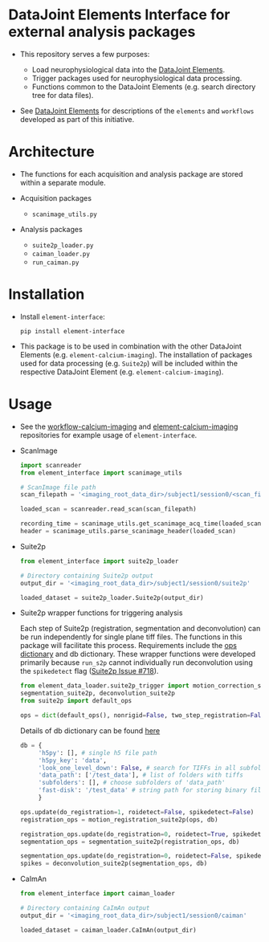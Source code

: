 # DataJoint Elements Interface for external analysis packages

+ This repository serves a few purposes:
     + Load neurophysiological data into the
 [DataJoint Elements](https://github.com/datajoint/datajoint-elements).
     + Trigger packages used for neurophysiological data processing.
     + Functions common to the DataJoint Elements (e.g. search directory tree for data files).

+ See [DataJoint Elements](https://github.com/datajoint/datajoint-elements) for descriptions
 of the `elements` and `workflows` developed as part of this initiative.

# Architecture

+ The functions for each acquisition and analysis package are stored within a separate module.

+ Acquisition packages
     + `scanimage_utils.py`

+ Analysis packages
     + `suite2p_loader.py`
     + `caiman_loader.py`
     + `run_caiman.py`

# Installation

+ Install `element-interface`:
     ```
     pip install element-interface
     ```

+ This package is to be used in combination with the other DataJoint Elements (e.g. `element-calcium-imaging`).  The installation of packages used for data processing (e.g. `Suite2p`) will be included within the respective DataJoint Element (e.g. `element-calcium-imaging`).

# Usage

+ See the [workflow-calcium-imaging](https://github.com/datajoint/workflow-calcium-imaging) 
and [element-calcium-imaging](https://github.com/datajoint/element-calcium-imaging) 
repositories for example usage of `element-interface`.

+ ScanImage
     ```python
     import scanreader
     from element_interface import scanimage_utils

     # ScanImage file path
     scan_filepath = '<imaging_root_data_dir>/subject1/session0/<scan_filename>.tif'

     loaded_scan = scanreader.read_scan(scan_filepath)

     recording_time = scanimage_utils.get_scanimage_acq_time(loaded_scan)
     header = scanimage_utils.parse_scanimage_header(loaded_scan)
     ```

+ Suite2p
     ```python
     from element_interface import suite2p_loader

     # Directory containing Suite2p output
     output_dir = '<imaging_root_data_dir>/subject1/session0/suite2p'

     loaded_dataset = suite2p_loader.Suite2p(output_dir)
     ```


+ Suite2p wrapper functions for triggering analysis

     Each step of Suite2p (registration, segmentation and deconvolution) 
     can be run independently for single plane tiff files. The functions in this
     package will facilitate this process. Requirements include the [ops dictionary](
     https://suite2p.readthedocs.io/en/latest/settings.html) and db dictionary.
     These wrapper functions were developed primarily because `run_s2p` cannot 
     individually run deconvolution using the `spikedetect` flag 
     ([Suite2p Issue #718](https://github.com/MouseLand/suite2p/issues/718)).

     ```python
     from element_data_loader.suite2p_trigger import motion_correction_suite2p,
     segmentation_suite2p, deconvolution_suite2p
     from suite2p import default_ops

     ops = dict(default_ops(), nonrigid=False, two_step_registration=False)
     ```
     Details of db dictionary can be found [here](https://github.com/MouseLand/suite2p/blob/4b6c3a95b53e5581dbab1feb26d67878db866068/jupyter/run_pipeline_tiffs_or_batch.ipynb)

     ```python
     db = {
          'h5py': [], # single h5 file path
          'h5py_key': 'data',
          'look_one_level_down': False, # search for TIFFs in all subfolders 
          'data_path': ['/test_data'], # list of folders with tiffs                                    
          'subfolders': [], # choose subfolders of 'data_path'
          'fast-disk': '/test_data' # string path for storing binary file 
          }

     ops.update(do_registration=1, roidetect=False, spikedetect=False)
     registration_ops = motion_registration_suite2p(ops, db)

     registration_ops.update(do_registration=0, roidetect=True, spikedetect=False)
     segmentation_ops = segmentation_suite2p(registration_ops, db)

     segmentation_ops.update(do_registration=0, roidetect=False, spikedetect=True)
     spikes = deconvolution_suite2p(segmentation_ops, db)
     ```


+ CaImAn
     ```python
     from element_interface import caiman_loader

     # Directory containing CaImAn output
     output_dir = '<imaging_root_data_dir>/subject1/session0/caiman'

     loaded_dataset = caiman_loader.CaImAn(output_dir)
     ```